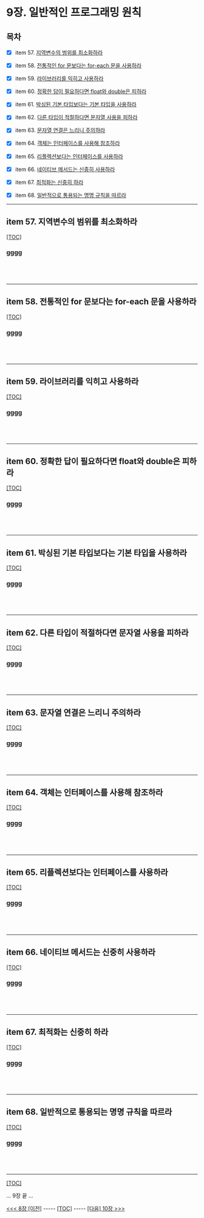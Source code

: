 # 9장. 일반적인 프로그래밍 원칙

## 목차

- [x] item 57. [지역변수의 범위를 최소화하라](#item-57-지역변수의-범위를-최소화하라)
- [x] item 58. [전통적인 for 문보다는 for-each 문을 사용하라](#item-58-전통적인-for-문보다는-for-each-문을-사용하라)
- [x] item 59. [라이브러리를 익히고 사용하라](#item-59-라이브러리를-익히고-사용하라)
- [x] item 60. [정확한 답이 필요하다면 float와 double은 피하라](#item-60-정확한-답이-필요하다면-float와-double은-피하라)
- [x] item 61. [박싱된 기본 타입보다는 기본 타입을 사용하라](#item-61-박싱된-기본-타입보다는-기본-타입을-사용하라)
- [x] item 62. [다른 타입이 적절하다면 문자열 사용을 피하라](#item-62-다른-타입이-적절하다면-문자열-사용을-피하라)
- [x] item 63. [문자열 연결은 느리니 주의하라](#item-63-문자열-연결은-느리니-주의하라)
- [x] item 64. [객체는 인터페이스를 사용해 참조하라](#item-64-객체는-인터페이스를-사용해-참조하라)
- [x] item 65. [리플렉션보다는 인터페이스를 사용하라](#item-65-리플렉션보다는-인터페이스를-사용하라)
- [x] item 66. [네이티브 메서드는 신중히 사용하라](#item-66-네이티브-메서드는-신중히-사용하라)
- [x] item 67. [최적화는 신중히 하라](#item-67-최적화는-신중히-하라)
- [x] item 68. [일반적으로 통용되는 명명 규칙을 따르라](#item-68-일반적으로-통용되는-명명-규칙을-따르라)


---------------------------------------------------------------

## item 57. 지역변수의 범위를 최소화하라

[[TOC]](#목차)

### __gggg__

```java

```

```java

```

```java

```

```java

```


---------------------------------------------------------------

## item 58. 전통적인 for 문보다는 for-each 문을 사용하라

[[TOC]](#목차)

### __gggg__

```java

```

```java

```

```java

```

```java

```


---------------------------------------------------------------

## item 59. 라이브러리를 익히고 사용하라

[[TOC]](#목차)

### __gggg__

```java

```

```java

```

```java

```

```java

```


---------------------------------------------------------------

## item 60. 정확한 답이 필요하다면 float와 double은 피하라

[[TOC]](#목차)

### __gggg__

```java

```

```java

```

```java

```

```java

```


---------------------------------------------------------------

## item 61. 박싱된 기본 타입보다는 기본 타입을 사용하라

[[TOC]](#목차)

### __gggg__

```java

```

```java

```

```java

```

```java

```


---------------------------------------------------------------

## item 62. 다른 타입이 적절하다면 문자열 사용을 피하라

[[TOC]](#목차)

### __gggg__

```java

```

```java

```

```java

```

```java

```


---------------------------------------------------------------

## item 63. 문자열 연결은 느리니 주의하라

[[TOC]](#목차)

### __gggg__

```java

```

```java

```

```java

```

```java

```


---------------------------------------------------------------

## item 64. 객체는 인터페이스를 사용해 참조하라

[[TOC]](#목차)

### __gggg__

```java

```

```java

```

```java

```

```java

```


---------------------------------------------------------------

## item 65. 리플렉션보다는 인터페이스를 사용하라

[[TOC]](#목차)

### __gggg__

```java

```

```java

```

```java

```

```java

```


---------------------------------------------------------------

## item 66. 네이티브 메서드는 신중히 사용하라

[[TOC]](#목차)

### __gggg__

```java

```

```java

```

```java

```

```java

```


---------------------------------------------------------------

## item 67. 최적화는 신중히 하라

[[TOC]](#목차)

### __gggg__

```java

```

```java

```

```java

```

```java

```


---------------------------------------------------------------

## item 68. 일반적으로 통용되는 명명 규칙을 따르라

[[TOC]](#목차)

### __gggg__

```java

```

```java

```

```java

```

```java

```


---------------------------------------------------------------

[[TOC]](#목차)


... 9장 끝 ...

[<<< 8장 [이전]](../ch08/README.md) ----- [[TOC]](#목차) -----  [[다음] 10장 >>>](../ch10/README.md)